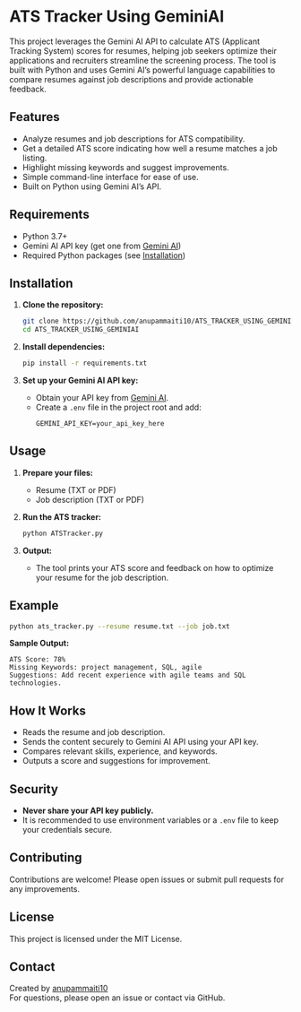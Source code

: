 # ATS Tracker Using GeminiAI

This project leverages the Gemini AI API to calculate ATS (Applicant Tracking System) scores for resumes, helping job seekers optimize their applications and recruiters streamline the screening process. The tool is built with Python and uses Gemini AI’s powerful language capabilities to compare resumes against job descriptions and provide actionable feedback.

## Features

- Analyze resumes and job descriptions for ATS compatibility.
- Get a detailed ATS score indicating how well a resume matches a job listing.
- Highlight missing keywords and suggest improvements.
- Simple command-line interface for ease of use.
- Built on Python using Gemini AI’s API.

## Requirements

- Python 3.7+
- Gemini AI API key (get one from [Gemini AI](https://ai.google.dev/))
- Required Python packages (see [Installation](#installation))

## Installation

1. **Clone the repository:**
   ```sh
   git clone https://github.com/anupammaiti10/ATS_TRACKER_USING_GEMINIAI.git
   cd ATS_TRACKER_USING_GEMINIAI
   ```

2. **Install dependencies:**
   ```sh
   pip install -r requirements.txt
   ```

3. **Set up your Gemini AI API key:**
   - Obtain your API key from [Gemini AI](https://ai.google.dev/).
   - Create a `.env` file in the project root and add:
     ```
     GEMINI_API_KEY=your_api_key_here
     ```

## Usage

1. **Prepare your files:**
   - Resume (TXT or PDF)
   - Job description (TXT or PDF)

2. **Run the ATS tracker:**
   ```sh
   python ATSTracker.py  
   ```

3. **Output:**
   - The tool prints your ATS score and feedback on how to optimize your resume for the job description.

## Example

```sh
python ats_tracker.py --resume resume.txt --job job.txt
```

**Sample Output:**
```
ATS Score: 78%
Missing Keywords: project management, SQL, agile
Suggestions: Add recent experience with agile teams and SQL technologies.
```

## How It Works

- Reads the resume and job description.
- Sends the content securely to Gemini AI API using your API key.
- Compares relevant skills, experience, and keywords.
- Outputs a score and suggestions for improvement.

## Security

- **Never share your API key publicly.**
- It is recommended to use environment variables or a `.env` file to keep your credentials secure.

## Contributing

Contributions are welcome! Please open issues or submit pull requests for any improvements.

## License

This project is licensed under the MIT License.

## Contact

Created by [anupammaiti10](https://github.com/anupammaiti10)  
For questions, please open an issue or contact via GitHub.

